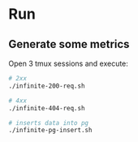 
# Run

## Generate some metrics

Open 3 tmux sessions and execute:

```sh
# 2xx
./infinite-200-req.sh
```

```sh
# 4xx
./infinite-404-req.sh
```

```sh
# inserts data into pg
./infinite-pg-insert.sh
```

